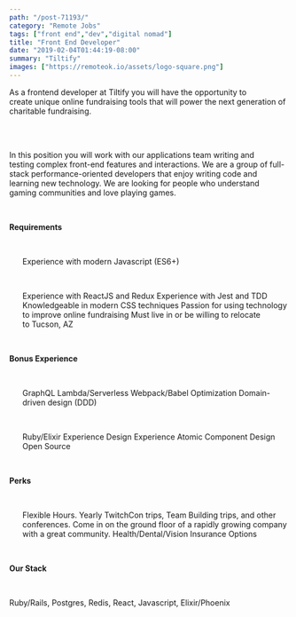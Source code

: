 ```yaml
---
path: "/post-71193/"
category: "Remote Jobs"
tags: ["front end","dev","digital nomad"]
title: "Front End Developer"
date: "2019-02-04T01:44:19-08:00"
summary: "Tiltify"
images: ["https://remoteok.io/assets/logo-square.png"]
---
```


<p>As a&nbsp;frontend&nbsp;developer at&nbsp;Tiltify&nbsp;you&nbsp;will have&nbsp;the&nbsp;opportunity to create&nbsp;unique&nbsp;online fundraising tools that will power the next generation of charitable fundraising.&nbsp;</p><br /><p>&nbsp;<br>In this position you will&nbsp;work with our applications team writing and testing&nbsp;complex front-end features and interactions. We are a&nbsp;group of&nbsp;full-stack&nbsp;performance-oriented&nbsp;developers that enjoy writing code and learning new technology.&nbsp;We are looking for people who understand gaming communities and love playing games.</p><br /><p><strong>Requirements</strong></p><br /><ul>Experience with modern&nbsp;Javascript&nbsp;(ES6+)</ul><br /><ul>Experience with ReactJS and Redux Experience&nbsp;with Jest and TDD Knowledgeable in modern CSS techniques Passion for using technology to improve online fundraising Must live in or be willing to relocate to&nbsp;Tucson, AZ</ul><br /><p><strong>Bonus Experience</strong></p><br /><ul>GraphQL Lambda/Serverless Webpack/Babel&nbsp;Optimization Domain-driven design (DDD)</ul><br /><ul>Ruby/Elixir Experience Design Experience Atomic Component Design Open Source</ul><br /><p><strong>Perks</strong></p><br /><ul>Flexible Hours. Yearly&nbsp;TwitchCon&nbsp;trips, Team Building trips,&nbsp;and other conferences. Come in on the ground floor of a rapidly growing company with a great community. Health/Dental/Vision Insurance Options</ul><br /><p><strong>Our Stack</strong></p><br /><p>Ruby/Rails,&nbsp;Postgres,&nbsp;Redis, React,&nbsp;Javascript,&nbsp;Elixir/Phoenix</p>
